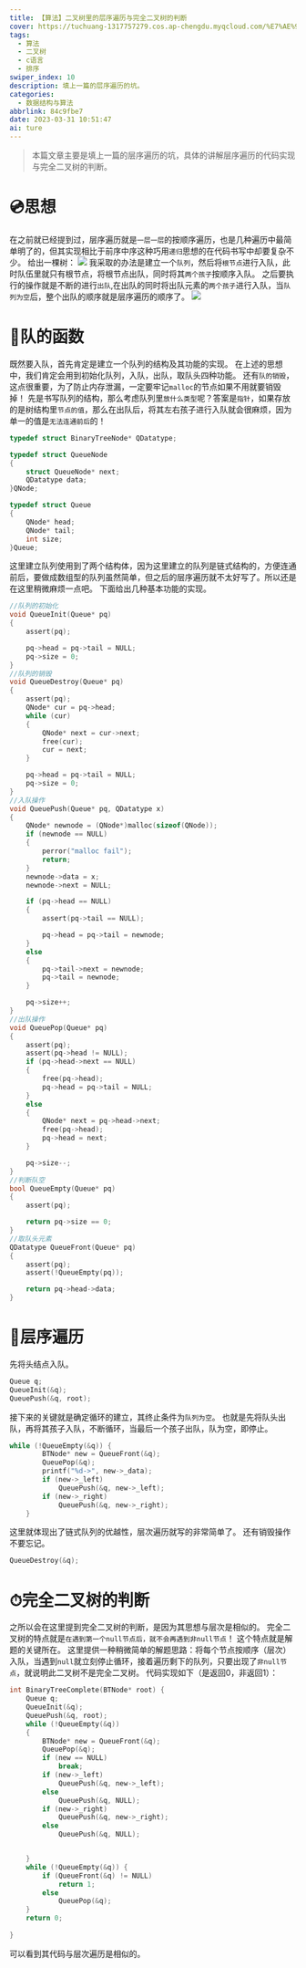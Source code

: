 ```yaml
---
title: 【算法】二叉树里的层序遍历与完全二叉树的判断
cover: https://tuchuang-1317757279.cos.ap-chengdu.myqcloud.com/%E7%AE%97%E6%B3%95.png
tags:
  - 算法
  - 二叉树
  - c语言
  - 排序
swiper_index: 10
description: 填上一篇的层序遍历的坑。
categories:
  - 数据结构与算法
abbrlink: 84c9fbe7
date: 2023-03-31 10:51:47
ai: ture
---
```

> 本篇文章主要是填上一篇的层序遍历的坑，具体的讲解层序遍历的代码实现与完全二叉树的判断。

# 💿思想
在之前就已经提到过，层序遍历就是`一层一层`的按顺序遍历，也是几种遍历中最简单明了的，但其实现相比于前序中序这种巧用`递归`思想的在代码书写中却要复杂不少。
给出一棵树：
<img src='https://imgbed.link/file/21263'>
我采取的办法是建立一个`队列`，然后将`根节点`进行入队，此时队伍里就只有根节点，将根节点出队，同时将其`两个孩子`按顺序入队。
之后要执行的操作就是不断的进行`出队`,在出队的同时将出队元素的`两个孩子`进行入队，当`队列为空`后，整个出队的顺序就是层序遍历的顺序了。
<img src='https://imgbed.link/file/21264'>

# 📀队的函数
既然要入队，首先肯定是建立一个队列的结构及其功能的实现。
在上述的思想中，我们肯定会用到初始化队列，入队，出队，取队头四种功能。
还有`队的销毁`，这点很重要，为了防止内存泄漏，一定要牢记`malloc`的节点如果不用就要销毁掉！
先是书写队列的结构，那么考虑队列里`放什么类型`呢？答案是`指针`，如果存放的是树结构里`节点的值`，那么在出队后，将其左右孩子进行入队就会很麻烦，因为单一的值是`无法连通前后`的！
```c
typedef struct BinaryTreeNode* QDatatype;

typedef struct QueueNode
{
	struct QueueNode* next;
	QDatatype data;
}QNode;

typedef struct Queue
{
	QNode* head;
	QNode* tail;
	int size;
}Queue;
```
这里建立队列使用到了两个结构体，因为这里建立的队列是链式结构的，方便连通前后，要做成数组型的队列虽然简单，但之后的层序遍历就不太好写了。所以还是在这里稍微麻烦一点吧。
下面给出几种基本功能的实现。
```c
//队列的初始化
void QueueInit(Queue* pq)
{
	assert(pq);

	pq->head = pq->tail = NULL;
	pq->size = 0;
}
//队列的销毁
void QueueDestroy(Queue* pq)
{
	assert(pq);
	QNode* cur = pq->head;
	while (cur)
	{
		QNode* next = cur->next;
		free(cur);
		cur = next;
	}

	pq->head = pq->tail = NULL;
	pq->size = 0;
}
//入队操作
void QueuePush(Queue* pq, QDatatype x)
{
	QNode* newnode = (QNode*)malloc(sizeof(QNode));
	if (newnode == NULL)
	{
		perror("malloc fail");
		return;
	}
	newnode->data = x;
	newnode->next = NULL;

	if (pq->head == NULL)
	{
		assert(pq->tail == NULL);

		pq->head = pq->tail = newnode;
	}
	else
	{
		pq->tail->next = newnode;
		pq->tail = newnode;
	}

	pq->size++;
}
//出队操作
void QueuePop(Queue* pq)
{
	assert(pq);
	assert(pq->head != NULL);
	if (pq->head->next == NULL)
	{
		free(pq->head);
		pq->head = pq->tail = NULL;
	}
	else
	{
		QNode* next = pq->head->next;
		free(pq->head);
		pq->head = next;
	}

	pq->size--;
}
//判断队空
bool QueueEmpty(Queue* pq)
{
	assert(pq);

	return pq->size == 0;
}
//取队头元素
QDatatype QueueFront(Queue* pq)
{
	assert(pq);
	assert(!QueueEmpty(pq));

	return pq->head->data;
}
```

# 💽层序遍历
先将头结点入队。
```c
Queue q;
QueueInit(&q);
QueuePush(&q, root);
```
接下来的关键就是确定循环的建立，其终止条件为`队列为空`。
也就是先将队头出队，再将其孩子入队，不断循环，当最后一个孩子出队，队为空，即停止。
```c
while (!QueueEmpty(&q)) {
		BTNode* new = QueueFront(&q);
		QueuePop(&q);
		printf("%d->", new->_data);
		if (new->_left)
			QueuePush(&q, new->_left);
		if (new->_right)
			QueuePush(&q, new->_right);
	}
```
这里就体现出了链式队列的优越性，层次遍历就写的非常简单了。
还有销毁操作不要忘记。
```c
QueueDestroy(&q);
```

# ⏱完全二叉树的判断
之所以会在这里提到完全二叉树的判断，是因为其思想与层次是相似的。
完全二叉树的特点就是`在遇到第一个null节点后，就不会再遇到非null节点`！
这个特点就是解题的关键所在。
这里提供一种稍微简单的解题思路：将每个节点按顺序（层次）入队，当遇到`null`就立刻停止循环，接着遍历剩下的队列，只要出现了`非null节点`，就说明此二叉树不是完全二叉树。
代码实现如下（是返回0，非返回1）：
```c
int BinaryTreeComplete(BTNode* root) {
	Queue q;
	QueueInit(&q);
	QueuePush(&q, root);
	while (!QueueEmpty(&q))
	{
		BTNode* new = QueueFront(&q);
		QueuePop(&q);
		if (new == NULL)
			break;
		if (new->_left)
			QueuePush(&q, new->_left);
		else
			QueuePush(&q, NULL);
		if (new->_right)
			QueuePush(&q, new->_right);
		else
			QueuePush(&q, NULL);


	}
	while (!QueueEmpty(&q)) {
		if (QueueFront(&q) != NULL)
			return 1;
		else
			QueuePop(&q);
	}
	return 0;
	
}
```
可以看到其代码与层次遍历是相似的。
